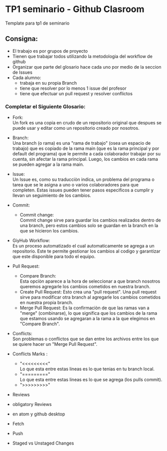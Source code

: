 # TP1 seminario - Github Clasroom
 Template para tp1 de seminario

 ## Consigna:
 * El trabajo es por grupos de proyecto
 * Tienen que trabajar todos utilizando la metodologia del workflow de github
 * Organizar que parte del glosario hace cada uno por medio de la seccion de Issues
 * Cada alumno:
    * trabaja en su propia Branch
    * tiene que resolver por lo menos 1 issue del profesor
    * tiene que efectuar un pull request y resolver conflictos

 ### Completar el Siguiente Glosario:
 * Fork: <br>
 Un fork es una copia en crudo de un repositorio original que despues se puede usar y editar como un repositorio creado por nosotros.
 * Branch: <br>
 Una branch (o rama) es una "rama de trabajo" (osea un espacio de trabajo) que es copiado de la rama main (que es la rama principal y por default del programa) que le permite a cada colaborador trabajar por su cuenta, sin afectar la rama principal. Luego, los cambios en cada rama se pueden agregar a la rama main.
 * Issue: <br>
 Un Issue es, como su traducciòn indica, un problema del programa o tarea que se le asigna a uno o varios colaboradores para que completen. Estas issues pueden tener pasos especificos a cumplir y llevan un seguimiento de los cambios.
 * Commit: <br>
   * Commit change: <br>
   Commit change sirve para guardar los cambios realizados dentro de una branch, pero estos cambios solo se guardan en la branch en la que se hicieron los cambios.
 * GiyHub Workflow: <br>
 Es un proceso automatizado el cual automaticamente se agrega a un repositorio. Este te permite gestionar los cambios al codigo y garantizar que este disponible para todo el equipo.
 * Pull Request: <br>
   * Compare Branch: <br>
   Esta opciòn aparece a la hora de seleccionar a que branch nosotros queremos agregarle los cambios cometidos en nuestra branch.
   * Create Pull Request:
   Esto crea una "pull request". Una pull request sirve para modificar otra branch al agregarle los cambios cometidos en nuestra propia branch.
   * Merge Pull Request:
   Es la confirmaciòn de que las ramas van a "merge" (combinarse), lo que significa que los cambios de la rama que estamos usando se agregaran a la rama a la que elegimos en "Compare Branch".
 * Conflicts: <br>
 Son problemas o conflictos que se dan entre los archivos entre los que se quiere hacer un "Merge Pull Request".
  * Conflicts Marks :
    * "<<<<<<<<<" <br>
    Lo que esta entre estas lineas es lo que tenias en tu branch local.
    * "=========" <br>
    Lo que esta entre estas lineas es lo que se agrega (los pulls commit).
    * ">>>>>>>>>"

 * Reviews
  * obligatory Reviews
 * en atom y github desktop
  * Fetch
  * Push
  * Staged vs Unstaged Changes




